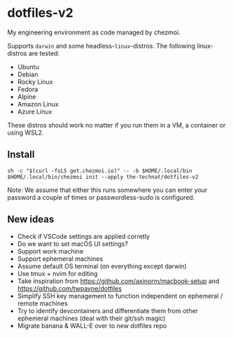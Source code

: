 # dotfiles-v2

My engineering environment as code managed by chezmoi.

Supports `darwin` and some headless-`linux`-distros. The following linux-distros are tested:
- Ubuntu
- Debian
- Rocky Linux
- Fedora
- Alpine
- Amazon Linux 
- Azure Linux

These distros should work no matter if you run them in a VM, a container or using WSL2.

## Install

```console
sh -c "$(curl -fsLS get.chezmoi.io)" -- -b $HOME/.local/bin
$HOME/.local/bin/chezmoi init --apply the-technat/dotfiles-v2
```

Note: We assume that either this runs somewhere you can enter your password a couple of times or passwordless-sudo is configured.

## New ideas
- Check if VSCode settings are applied corretly
- Do we want to set macOS UI settings?
- Support work machine
- Support ephemeral machines
- Assume default OS terminal (on everything except darwin)
- Use tmux + nvim for editing 
- Take inspiration from https://github.com/axinorm/macbook-setup and https://github.com/twpayne/dotfiles
- Simplify SSH key management to function independent on ephemeral / remote machines
- Try to identify devcontainers and differentiate them from other ephemeral machines (deal with their git/ssh magic)
- Migrate banana & WALL-E over to new dotfiles repo
